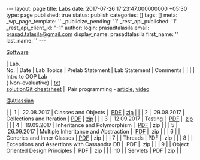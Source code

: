 --- layout: page title: Labs date: 2017-07-26 17:23:47.000000000 +05:30 type: page published: true status: publish categories: [] tags: [] meta: \_wp\_page\_template: '' \_publicize\_pending: '1' \_rest\_api\_published: '1' \_rest\_api\_client\_id: "-1" author: login: prasadtalasila email: prasad.talasila@gmail.com display\_name: prasadtalasila first\_name: '' last\_name: '' ---

[Software](ftp://10.1.9.209/)

| Lab.  
No. | Date | Lab Topics | Prelab Statement | Lab Statement | Comments |
| | | Intro to OOP Lab  
(&nbsp;Non-evaluative) | [txt  
](https://www.dropbox.com/s/hcstf9p7jhayt4f/test_lab_outline.txt?dl=1)[solution](https://www.dropbox.com/s/cajmrbe3jufzj07/test-code.zip?dl=1)[Git cheatsheet](https://www.dropbox.com/s/l671ftfqkrhs8pt/github-git-cheat-sheet.pdf?dl=1) | &nbsp;Pair programming - [article](https://www.dropbox.com/s/ixu6b4lnhcf0j8k/PairProgramming.pdf?dl=1), [video](http://10.1.1.242/moodle/pluginfile.php/84538/mod_folder/content/0/pairprogramming_students.mov.rar?forcedownload=1)

[@Atlassian](https://www.youtube.com/watch?v=fQ-x-T34z9w)

 |
| &nbsp;1 | &nbsp;22.08.2017 | Classes and Objects | &nbsp;[PDF](https://www.dropbox.com/s/domyz5zx01m1iiy/Lab1_prelab.pdf?dl=1) | [zip](https://www.dropbox.com/s/d483xcqvf0i3o34/Lab-1_statement.zip?dl=1) | |
| 2 | &nbsp;29.08.2017 | Collections and Iteration | [PDF](https://www.dropbox.com/s/171gd3fljsrg654/Lab2_prelab.pdf?dl=1) | [zip](https://www.dropbox.com/s/hyhss9j36v6e84p/Lab-2_statement.zip?dl=1) | |
| 3 | &nbsp;12.09.2017 | Testing | &nbsp;[PDF](https://www.dropbox.com/s/vx5fk5l8my90nry/Lab3_prelab.pdf?dl=1) | &nbsp;[zip](https://www.dropbox.com/s/ysxr10k9yizf8jn/Lab-3_statement.zip?dl=1) | |
| 4 | &nbsp;19.09.2017 | Inheritance and Polymorphism | &nbsp;[PDF](https://www.dropbox.com/s/fz3cb4qh1ndbvux/Lab4_Prelab.pdf?dl=1) | zip | |
| 5 | &nbsp;26.09.2017 | Multiple Inheritance and Abstraction | &nbsp;[PDF](https://www.dropbox.com/s/usz0cb2v1vcitj3/Lab5_Prelab.pdf?dl=1) | &nbsp;zip | |
| 6 | | Generics and Inner Classes | [PDF](https://www.dropbox.com/s/if9daa5nevjrdhs/Lab6_Prelab.pdf?dl=1) | zip | |
| 7 | | Threads | PDF | &nbsp;zip | |
| 8 | | Exceptions and Assertions with Cassandra DB | &nbsp;PDF | &nbsp;zip | |
| 9 | | Object Oriented Design Principles | &nbsp;PDF | &nbsp;zip | |
| &nbsp;10 | | Servlets | PDF | zip | |

